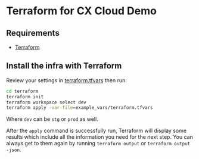 # Terraform for CX Cloud Demo

## Requirements

- [Terraform](https://www.terraform.io/downloads.html)

## Install the infra with Terraform

Review your settings in [terraform.tfvars](example_vars/terraform.tfvars) then run:

```sh
cd terraform
terraform init
terraform workspace select dev
terraform apply -var-file=example_vars/terraform.tfvars
```

Where `dev` can be `stg` or `prod` as well.

After the `apply` command is successfully run, Terraform will display some results which include all the information you need for the next step. You can always get to them again by running `terraform output` or `terraform output -json`.
